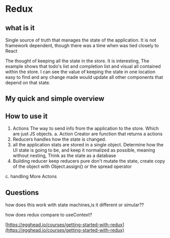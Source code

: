 
# Redux

## what is it

Single source of truth that manages the state of the application. It is not framework dependent, though there was a time when was tied closely to React

The thought of keeping all the state in the store. It is interesting, The example shows that todo's list and completion list and visual all contained within the store.   I can see the value of keeping the state in one location easy to find and any change made would update all other components that depend on that state.

## My quick and simple overview

## How to use it

1. Actions
The way to send info from the application to the store. Which are just JS objects.
a. Action Creator are function that returns a actions
2. Reducers
handles how the state is changed.
3. all the application stats are stored in a single object. Determine how the UI state is going to be, and keep it normalized as possible, meaning without nesting,
Think as the state as a database
4. Building reducer
keep reducers pure
don't mutate the state, create copy of the object with Object.assign() or the spread operator

c. handling More Actons

## Questions

how does this work with state machines,is it different or simular??

how does redux compare to useContext?

[https://egghead.io/courses/getting-started-with-redux](https://egghead.io/courses/getting-started-with-redux)
